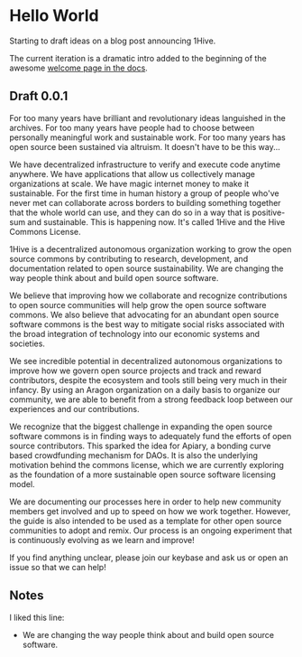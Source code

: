 # Hello World

Starting to draft ideas on a blog post announcing 1Hive.

The current iteration is a dramatic intro added to the beginning of the awesome [welcome page in the docs](https://1hive.org/docs/contribute/welcome.html).

## Draft 0.0.1

For too many years have brilliant and revolutionary ideas languished in the archives. For too many years have people had to choose between personally meaningful work and sustainable work. For too many years has open source been sustained via altruism. It doesn't have to be this way...

We have decentralized infrastructure to verify and execute code anytime anywhere. We have applications that allow us collectively manage organizations at scale. We have magic internet money to make it sustainable. For the first time in human history a group of people who've never met can collaborate across borders to building something together that the whole world can use, and they can do so in a way that is positive-sum and sustainable. This is happening now. It's called 1Hive and the Hive Commons License. 

1Hive is a decentralized autonomous organization working to grow the open source commons by contributing to research, development, and documentation related to open source sustainability. We are changing the way people think about and build open source software.

We believe that improving how we collaborate and recognize contributions to open source communities will help grow the open source software commons. We also believe that advocating for an abundant open source software commons is the best way to mitigate social risks associated with the broad integration of technology into our economic systems and societies.

We see incredible potential in decentralized autonomous organizations to improve how we govern open source projects and track and reward contributors, despite the ecosystem and tools still being very much in their infancy. By using an Aragon organization on a daily basis to organize our community, we are able to benefit from a strong feedback loop between our experiences and our contributions.

We recognize that the biggest challenge in expanding the open source software commons is in finding ways to adequately fund the efforts of open source contributors. This sparked the idea for Apiary, a bonding curve based crowdfunding mechanism for DAOs. It is also the underlying motivation behind the commons license, which we are currently exploring as the foundation of a more sustainable open source software licensing model.

We are documenting our processes here in order to help new community members get involved and up to speed on how we work together. However, the guide is also intended to be used as a template for other open source communities to adopt and remix. Our process is an ongoing experiment that is continuously evolving as we learn and improve!

If you find anything unclear, please join our keybase and ask us or open an issue so that we can help!


## Notes


I liked this line:
- We are changing the way people think about and build open source software. 
